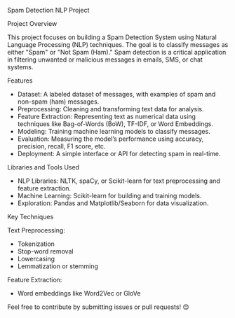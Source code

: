 Spam Detection NLP Project

Project Overview

This project focuses on building a Spam Detection System using Natural Language Processing (NLP) techniques. The goal is to classify messages as either "Spam" or "Not Spam (Ham)." Spam detection is a critical application in filtering unwanted or malicious messages in emails, SMS, or chat systems.

Features

- Dataset: A labeled dataset of messages, with examples of spam and non-spam (ham) messages.
- Preprocessing: Cleaning and transforming text data for analysis.
- Feature Extraction: Representing text as numerical data using techniques like Bag-of-Words (BoW), TF-IDF, or Word Embeddings.
- Modeling: Training machine learning models to classify messages.
- Evaluation: Measuring the model’s performance using accuracy, precision, recall, F1 score, etc.
- Deployment: A simple interface or API for detecting spam in real-time.


Libraries and Tools Used

- NLP Libraries: NLTK, spaCy, or Scikit-learn for text preprocessing and feature extraction.
- Machine Learning: Scikit-learn for building and training models.
- Exploration: Pandas and Matplotlib/Seaborn for data visualization.


Key Techniques

Text Preprocessing:
- Tokenization
- Stop-word removal
- Lowercasing
- Lemmatization or stemming


Feature Extraction:
- Word embeddings like Word2Vec or GloVe



Feel free to contribute by submitting issues or pull requests! 😊


